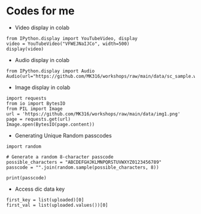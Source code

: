 # Codes for me

- Video display in colab

```
from IPython.display import YouTubeVideo, display
video = YouTubeVideo("VFWEJNaIJCo", width=500)
display(video)
```

- Audio display in colab
```
from IPython.display import Audio
Audio(url="https://github.com/MK316/workshops/raw/main/data/sc_sample.wav")
```

- Image display in colab

```
import requests
from io import BytesIO
from PIL import Image
url = 'https://github.com/MK316/workshops/raw/main/data/img1.png'
page = requests.get(url)
Image.open(BytesIO(page.content))
```

- Generating Unique Random passcodes

```
import random

# Generate a random 8-character passcode
possible_characters = "ABCDEFGHJKLMNPQRSTUVWXYZ0123456789"
passcode = "".join(random.sample(possible_characters, 8))

print(passcode)
```

- Access dic data key
```
first_key = list(uploaded)[0]
first_val = list(uploaded.values())[0]
```
